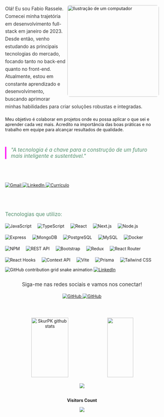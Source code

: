 <div>
  <img src="https://github.com/user-attachments/assets/acecde61-98fc-4171-93e5-a519430f4eae" 
       alt="Ilustração de um computador" 
       width="300px" 
       align="right" style="border-radius: 8px;">

  <p align="left" style="font-size: 1.1em; line-height: 1.6; color: #333; margin-bottom: 20px;"> 
    Olá! Eu sou Fabio Rassele. Comecei minha trajetória em desenvolvimento full-stack em janeiro de 2023. Desde então, venho estudando as principais tecnologias do mercado, focando tanto no back-end quanto no front-end. Atualmente, estou em constante aprendizado e desenvolvimento, buscando aprimorar minhas habilidades para criar soluções robustas e integradas.

   Meu objetivo é colaborar em projetos onde eu possa aplicar o que sei e aprender cada vez mais. Acredito na importância das boas práticas e no trabalho em equipe para alcançar resultados de qualidade.
  </p>
</div>
<br>
<blockquote style="font-style: italic; color: #54906E; border-left: 4px solid #FF00F6; padding-left: 15px; margin-left: 0; font-size: 1.2em; margin-bottom: 30px;">
  "A tecnologia é a chave para a construção de um futuro mais inteligente e sustentável."
</blockquote>
<br>
<div style="text-align: left; margin-top: 30px; margin-bottom: 30px;">
  <a href="mailto:fabiorassele.dev@gmail.com">
    <img src="https://img.shields.io/badge/-Gmail-%23000?style=for-the-badge&logo=gmail&logoColor=54906E" alt="Gmail" target="_blank">
  </a>
  <a href="https://www.linkedin.com/in/fabiorassele" target="_blank">
    <img src="https://img.shields.io/badge/-LinkedIn-%23000?style=for-the-badge&logo=linkedin&logoColor=54906E" alt="LinkedIn" target="_blank">
  </a>
  <a href="https://www.fabiorassele.dev/cv" target="_blank">
    <img src="https://img.shields.io/badge/-Curr%C3%ADculo-%23000?style=for-the-badge&logo=react&logoColor=54906E" alt="Currículo" target="_blank">
  </a>
</div>
<br>
<div style="margin-top: 30px; margin-bottom: 15px;">
  <p align="left" style="font-size: 1.2em; color: #54906E; margin-bottom: 20px;">Tecnologias que utilizo:</p>
  <div style="display: flex; flex-wrap: wrap; gap: 20px; justify-content: flex-start;">
    <img src="https://img.shields.io/badge/-JavaScript-%23000?style=for-the-badge&logo=javascript&logoColor=54906E" alt="JavaScript">
    <img src="https://img.shields.io/badge/-TypeScript-%23000?style=for-the-badge&logo=typescript&logoColor=54906E" alt="TypeScript">
    <img src="https://img.shields.io/badge/-React-%23000?style=for-the-badge&logo=react&logoColor=54906E" alt="React">
    <img src="https://img.shields.io/badge/-Next.js-%23000?style=for-the-badge&logo=next.js&logoColor=54906E" alt="Next.js">
    <img src="https://img.shields.io/badge/-Node.js-%23000?style=for-the-badge&logo=node.js&logoColor=54906E" alt="Node.js">
    <img src="https://img.shields.io/badge/-Express-%23000?style=for-the-badge&logo=express&logoColor=54906E" alt="Express">
    <img src="https://img.shields.io/badge/-MongoDB-%23000?style=for-the-badge&logo=mongodb&logoColor=54906E" alt="MongoDB">
    <img src="https://img.shields.io/badge/-PostgreSQL-%23000?style=for-the-badge&logo=postgresql&logoColor=54906E" alt="PostgreSQL">
    <img src="https://img.shields.io/badge/-MySQL-%23000?style=for-the-badge&logo=mysql&logoColor=54906E" alt="MySQL">
    <img src="https://img.shields.io/badge/-Docker-%23000?style=for-the-badge&logo=docker&logoColor=54906E" alt="Docker">
    <img src="https://img.shields.io/badge/-NPM-%23000?style=for-the-badge&logo=npm&logoColor=54906E" alt="NPM">
    <img src="https://img.shields.io/badge/-REST%20API-%23000?style=for-the-badge&logo=swagger&logoColor=54906E" alt="REST API">
    <img src="https://img.shields.io/badge/-Bootstrap-%23000?style=for-the-badge&logo=bootstrap&logoColor=54906E" alt="Bootstrap">
    <img src="https://img.shields.io/badge/-Redux-%23000?style=for-the-badge&logo=redux&logoColor=54906E" alt="Redux">
    <img src="https://img.shields.io/badge/-React%20Router-%23000?style=for-the-badge&logo=react-router&logoColor=54906E" alt="React Router">
    <img src="https://img.shields.io/badge/-Hooks-%23000?style=for-the-badge&logo=react&logoColor=54906E" alt="React Hooks">
    <img src="https://img.shields.io/badge/-Context%20API-%23000?style=for-the-badge&logo=react&logoColor=54906E" alt="Context API">
    <img src="https://img.shields.io/badge/-Vite-%23000?style=for-the-badge&logo=vite&logoColor=54906E" alt="Vite">
    <img src="https://img.shields.io/badge/-Prisma-%23000?style=for-the-badge&logo=prisma&logoColor=54906E" alt="Prisma">
    <img src="https://img.shields.io/badge/-Tailwind%20CSS-%23000?style=for-the-badge&logo=tailwindcss&logoColor=54906E" alt="Tailwind CSS">
  </div>
</div>

<picture>
  <source media="(prefers-color-scheme: dark)" 
          srcset="https://raw.githubusercontent.com/fabiorasselevit0ria/fabiorassele/output/github-contribution-grid-snake-dark.svg">
  <source media="(prefers-color-scheme: light)" 
          srcset="https://raw.githubusercontent.com/fabiorasselevit0ria/fabiorassele/output/github-contribution-grid-snake.svg">
  <img alt="GitHub contribution grid snake animation" 
       src="https://raw.githubusercontent.com/fabiorasselevit0ria/fabiorassele/output/github-contribution-grid-snake.svg">
   <a href="https://www.linkedin.com/in/fabiorassele" target="_blank">
    <img src="https://img.shields.io/badge/-LinkedIn-%23000?style=for-the-badge&logo=linkedin&logoColor=54906E" alt="LinkedIn" target="_blank">
  </a>
</picture>

<div style="text-align: center; margin-top: 30px;">
  <p style="font-size: 1.2em; color: #333; margin-bottom: 20px;">Siga-me nas redes sociais e vamos nos conectar!</p>
  <a href="https://github.com/fabiorassele" target="_blank">
   <img src="https://img.shields.io/badge/-GitHub-%23000?style=for-the-badge&logo=github&logoColor=54906E" alt="GitHub" target="_blank">
  </a>
  <a href="https://www.instagram.com/fabiohenrique.or/" target="_blank">
   <img src="https://img.shields.io/badge/-GitHub-%23000?style=for-the-badge&logo=instagram&logoColor=54906E" alt="GitHub" target="_blank">
  </a>
</div>
  
<br><br>
<div align="center">  
  <img  margin-right=200px width="49%" height="195px" src="https://github-readme-stats.vercel.app/api?username=fabiorassele&show_icons=true&count_private=true&hide_border=true&title_color=54906E&icon_color=54906E&text_color=c9d1d9&bg_color=0d1117" alt="SkurPK github stats" /> 
  <img width="41%" height="195px" src="https://github-readme-stats.vercel.app/api/top-langs/?username=fabiorassele&layout=compact&hide_border=true&title_color=54906E&text_color=54906E&bg_color=0d1117" />
</div>


<div align="center">
<br><a href="https://www.github.com/fabiorassele" target="_blank" rel="noreferrer"><img
src="https://img.shields.io/github/followers/fabiorassele?logo=github&style=for-the-badge&color=3382ed&labelColor=171717" /></a>
<br>
<br><p align="centre"><b>Visitors Count</b></p>  
<p align="center"><img align="center" src="https://profile-counter.glitch.me/{fabiorassele}/count.svg" /></p> 
<br></div>





